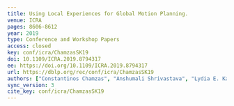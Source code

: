 ```yaml
---
title: Using Local Experiences for Global Motion Planning.
venue: ICRA
pages: 8606-8612
year: 2019
type: Conference and Workshop Papers
access: closed
key: conf/icra/ChamzasSK19
doi: 10.1109/ICRA.2019.8794317
ee: https://doi.org/10.1109/ICRA.2019.8794317
url: https://dblp.org/rec/conf/icra/ChamzasSK19
authors: ["Constantinos Chamzas", "Anshumali Shrivastava", "Lydia E. Kavraki"]
sync_version: 3
cite_key: conf/icra/ChamzasSK19
---
```

